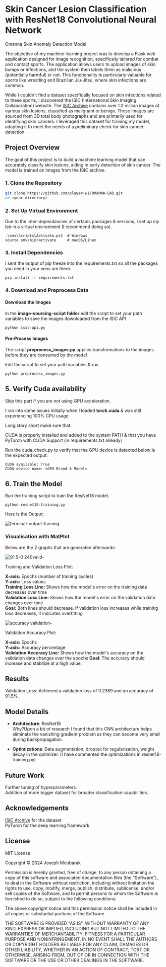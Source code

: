 # Skin Cancer Lesion Classification with ResNet18 Convolutional Neural Network

Omanna Skin Anomaly Detection Model

The objective of my machine learning project was to develop a Flask web application designed for image recognition, specifically tailored for combat and contact sports. The application allows users to upload images of skin bumps or infections, and the system then labels them as malicious (potentially harmful) or not. This functionality is particularly valuable for sports like wrestling and Brazilian Jiu-Jitsu, where skin infections are common.

While I couldn't find a dataset specifically focused on skin infections related to these sports, I discovered the ISIC (International Skin Imaging Collaboration) website. The [ISIC Archive](https://www.isic-archive.com/) contains over 1.2 million images of various skin lesions, classified as malignant or benign. These images are sourced from 3D total body photographs and are primarily used for identifying skin cancers. I leveraged this dataset for training my model, adapting it to meet the needs of a preliminary check for skin cancer detection.


## Project Overview

The goal of this project is to build a machine learning model that can accurately classify skin lesions, aiding in early detection of skin cancer. The model is trained on images from the ISIC archive.

### 1. Clone the Repository

```bash
git clone https://github.com/player-w1/OMANNA-SAD.git
cd <your-directory>
```

### 2. Set Up Virtual Environment

Due to the inter-dependancies of certains packages & versions, I set up my lab in a virtual environment (I recommend doing so).

```
.\env\Scripts\Activate.ps1  # Windows
source env/bin/activate     # macOS/Linux
```

### 3. Install Dependencies

I sent the output of pip freeze into the requirements.txt so all the packages you need in your venv are there. 

```
pip install -r requirements.txt
```

### 4. Download and Preprocess Data

#### Download the Images 

In the **image-sourcing-script folder** edit the script to set your path variables to save the images downloaded from the ISIC API

```
python isic-api.py
```

#### Pre-Process Images

The script **preprocess_images.py** applies transformations to the images before they are consumed by the model 

Edit the script to set your path variables & run 

```
python preprocess_images.py
```

## 5. Verify Cuda availability 

Skip this part if you are not using GPU acceleration. 

I ran into some issues initially when I loaded **torch.cuda** & was still experiencing 100% CPU usage 

Long story short make sure that:  

CUDA is properly installed and added to the system PATH & that you have PyTorch with CUDA Support (in requirements.txt already)

Run the cuda_check.py to verify that the GPU device is detected below is the expected output: 

```
CUDA available: True
CUDA device name: <GPU Brand & Model>
```


## 6. Train the Model

Run the training script to train the ResNet18 model.

```
python resnet18-training.py
```

Here is the Output:

![terminal-output-training](https://github.com/user-attachments/assets/86d55d39-6654-4900-bc66-6a2ae298a84e)


### Visualisation with MatPlot 

Below are the 2 graphs that are generated afterwards:

![91 5-0 240valid-](https://github.com/user-attachments/assets/894eb904-474c-45d9-b4e7-3bd4cd9749b1)

Training and Validation Loss Plot:

**X-axis:** Epochs (number of training cycles)  
**Y-axis:** Loss values  
**Training Loss Line:** Shows how the model's error on the training data decreases over time  
**Validation Loss Line:** Shows how the model's error on the validation data changes over time  
**Goal:** Both lines should decrease. If validation loss increases while training loss decreases, it indicates overfitting  


![accuracy validation-](https://github.com/user-attachments/assets/38fd8570-b43d-426b-892a-733403ed081e)

Validation Accuracy Plot:

**X-axis:** Epochs  
**Y-axis:** Accuracy percentage  
**Validation Accuracy Line:** Shows how the model's accuracy on the validation data changes over the epochs
**Goal:** The accuracy should increase and stabilize at a high value.


## Results 

Validation Loss: Achieved a validation loss of 0.2389 and an accuracy of 91.5%.

## Model Details

- **Architecture**: ResNet18  
  Why?Upon a bit of research I found that this CNN architecture helps eliminate the vanishing gradient problem as they can become very small during backpropagation.
   
- **Optimizations**: Data augmentation, dropout for regularization, weight decay in the optimizer. (I have commented the optimizations in resnet18-training.py)

## Future Work
Further tuning of hyperparameters.  
Addition of more bigger dataset for broader classification capabilities.  


## Acknowledgements
[ISIC Archive](https://www.isic-archive.com/) for the dataset  
PyTorch for the deep learning framework.  



## License 

MIT License

Copyright © 2024 Joseph Moubarak

Permission is hereby granted, free of charge, to any person obtaining a copy
of this software and associated documentation files (the "Software"), to deal
in the Software without restriction, including without limitation the rights
to use, copy, modify, merge, publish, distribute, sublicense, and/or sell
copies of the Software, and to permit persons to whom the Software is
furnished to do so, subject to the following conditions:

The above copyright notice and this permission notice shall be included in all
copies or substantial portions of the Software.

THE SOFTWARE IS PROVIDED "AS IS", WITHOUT WARRANTY OF ANY KIND, EXPRESS OR
IMPLIED, INCLUDING BUT NOT LIMITED TO THE WARRANTIES OF MERCHANTABILITY,
FITNESS FOR A PARTICULAR PURPOSE AND NONINFRINGEMENT. IN NO EVENT SHALL THE
AUTHORS OR COPYRIGHT HOLDERS BE LIABLE FOR ANY CLAIM, DAMAGES OR OTHER
LIABILITY, WHETHER IN AN ACTION OF CONTRACT, TORT OR OTHERWISE, ARISING FROM,
OUT OF OR IN CONNECTION WITH THE SOFTWARE OR THE USE OR OTHER DEALINGS IN THE
SOFTWARE.







